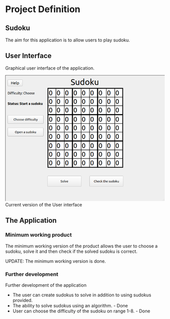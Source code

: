 # Project Definition

## Sudoku

The aim for this application is to allow users to play sudoku.

## User Interface

Graphical user interface of the application.

![](./photos/UI_updated.png)
Current version of the User interface

## The Application

### Minimum working product

The minimum working version of the product allows the user to choose a sudoku, solve it and then check if the solved sudoku is correct.

UPDATE: The minimum working version is done.

### Further development

Further development of the application

- The user can create sudokus to solve in addition to using sudokus provided.
- The ability to solve sudokus using an algorithm. - Done
- User can choose the difficulty of the sudoku on range 1-8. - Done


